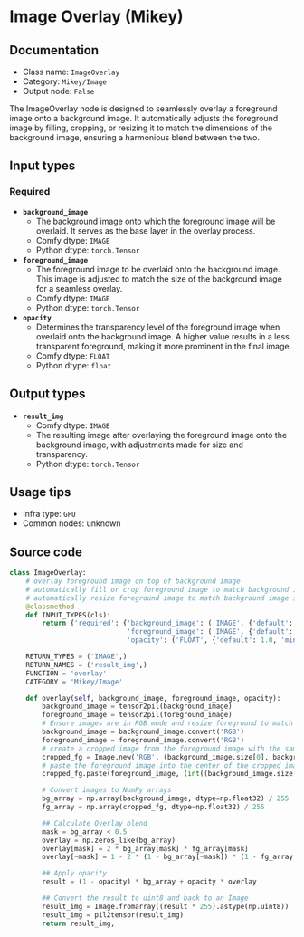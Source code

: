 # Image Overlay (Mikey)
## Documentation
- Class name: `ImageOverlay`
- Category: `Mikey/Image`
- Output node: `False`

The ImageOverlay node is designed to seamlessly overlay a foreground image onto a background image. It automatically adjusts the foreground image by filling, cropping, or resizing it to match the dimensions of the background image, ensuring a harmonious blend between the two.
## Input types
### Required
- **`background_image`**
    - The background image onto which the foreground image will be overlaid. It serves as the base layer in the overlay process.
    - Comfy dtype: `IMAGE`
    - Python dtype: `torch.Tensor`
- **`foreground_image`**
    - The foreground image to be overlaid onto the background image. This image is adjusted to match the size of the background image for a seamless overlay.
    - Comfy dtype: `IMAGE`
    - Python dtype: `torch.Tensor`
- **`opacity`**
    - Determines the transparency level of the foreground image when overlaid onto the background image. A higher value results in a less transparent foreground, making it more prominent in the final image.
    - Comfy dtype: `FLOAT`
    - Python dtype: `float`
## Output types
- **`result_img`**
    - Comfy dtype: `IMAGE`
    - The resulting image after overlaying the foreground image onto the background image, with adjustments made for size and transparency.
    - Python dtype: `torch.Tensor`
## Usage tips
- Infra type: `GPU`
- Common nodes: unknown


## Source code
```python
class ImageOverlay:
    # overlay foreground image on top of background image
    # automatically fill or crop foreground image to match background image size
    # automatically resize foreground image to match background image size
    @classmethod
    def INPUT_TYPES(cls):
        return {'required': {'background_image': ('IMAGE', {'default': None}),
                             'foreground_image': ('IMAGE', {'default': None}),
                             'opacity': ('FLOAT', {'default': 1.0, 'min': 0.0, 'max': 1.0, 'step': 0.01})}}

    RETURN_TYPES = ('IMAGE',)
    RETURN_NAMES = ('result_img',)
    FUNCTION = 'overlay'
    CATEGORY = 'Mikey/Image'

    def overlay(self, background_image, foreground_image, opacity):
        background_image = tensor2pil(background_image)
        foreground_image = tensor2pil(foreground_image)
        # Ensure images are in RGB mode and resize foreground to match background
        background_image = background_image.convert('RGB')
        foreground_image = foreground_image.convert('RGB')
        # create a cropped image from the foreground image with the same dimensions as the background image
        cropped_fg = Image.new('RGB', (background_image.size[0], background_image.size[1]))
        # paste the foreground image into the center of the cropped image
        cropped_fg.paste(foreground_image, (int((background_image.size[0] - foreground_image.size[0]) / 2), int((background_image.size[1] - foreground_image.size[1]) / 2)))

        # Convert images to NumPy arrays
        bg_array = np.array(background_image, dtype=np.float32) / 255
        fg_array = np.array(cropped_fg, dtype=np.float32) / 255

        ## Calculate Overlay blend
        mask = bg_array < 0.5
        overlay = np.zeros_like(bg_array)
        overlay[mask] = 2 * bg_array[mask] * fg_array[mask]
        overlay[~mask] = 1 - 2 * (1 - bg_array[~mask]) * (1 - fg_array[~mask])

        ## Apply opacity
        result = (1 - opacity) * bg_array + opacity * overlay

        ## Convert the result to uint8 and back to an Image
        result_img = Image.fromarray((result * 255).astype(np.uint8))
        result_img = pil2tensor(result_img)
        return result_img,

```
